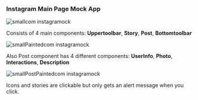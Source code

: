 [//]: # "[![Open in Visual Studio Code](https://classroom.github.com/assets/open-in-vscode-c66648af7eb3fe8bc4f294546bfd86ef473780cde1dea487d3c4ff354943c9ae.svg)](https://classroom.github.com/online_ide?assignment_repo_id=8217120&assignment_repo_type=AssignmentRepo)"

### Instagram Main Page Mock App

![smallcom instagramock](https://user-images.githubusercontent.com/48841840/185678168-b66de778-fec3-48af-981e-da08984cf0d5.jpg)

Consists of 4 main components: **Uppertoolbar**, **Story**, **Post**, **Bottomtoolbar**


![smallPaintedcom instagramock](https://user-images.githubusercontent.com/48841840/185679104-4c2ba175-5af4-40a4-bca7-fba2674b20fa.jpg)


Also Post component has 4 different components: **UserInfo**, **Photo**, **Interactions**, **Description**

![smallPostPaintedcom instagramock](https://user-images.githubusercontent.com/48841840/185679515-88ad3ab2-dc94-4785-a67b-46439bbe49cc.jpg)


Icons and stories are clickable but only gets an alert message when you click.


<!--
username description kısmında iç içe geçme ?
descriptiona more nasıl eklenir?
icon kullanırken color yazınca otomatik color={} geliyor ama name'de gelmiyor?
android marginleft ile right aynı value olsa bile aynı gözükmüyor?
butona basınca çirkin bi görüntü oluyor butonun arkaplanı siyahlaşıyor?
iconlara backgroundcolor verince kocaman olması?
-->
